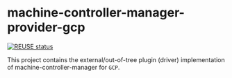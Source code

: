 # machine-controller-manager-provider-gcp

[![REUSE status](https://api.reuse.software/badge/github.com/gardener/machine-controller-manager-provider-gcp)](https://api.reuse.software/info/github.com/gardener/machine-controller-manager-provider-gcp)

This project contains the external/out-of-tree plugin (driver) implementation of machine-controller-manager for
`GCP`.
